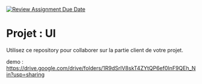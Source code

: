 [![Review Assignment Due Date](https://classroom.github.com/assets/deadline-readme-button-24ddc0f5d75046c5622901739e7c5dd533143b0c8e959d652212380cedb1ea36.svg)](https://classroom.github.com/a/OoD_PKag)
# Projet : UI

Utilisez ce repository pour collaborer sur la partie client de votre projet.

demo : https://drive.google.com/drive/folders/1R9dSrlV8skT4ZYtQP6ef0InF9QEh_Nin?usp=sharing
